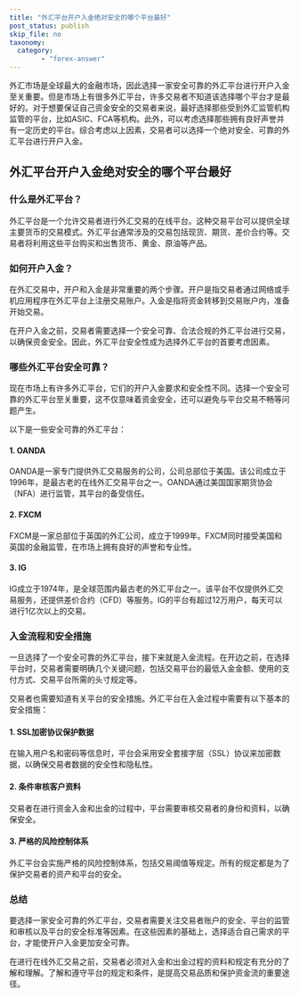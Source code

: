 ```yaml
---
title: "外汇平台开户入金绝对安全的哪个平台最好"
post_status: publish
skip_file: no
taxonomy:
  category:
        - "forex-answer"
---
```


外汇市场是全球最大的金融市场，因此选择一家安全可靠的外汇平台进行开户入金至关重要。但是市场上有很多外汇平台，许多交易者不知道该选择哪个平台才是最好的。对于想要保证自己资金安全的交易者来说，最好选择那些受到外汇监管机构监管的平台，比如ASIC、FCA等机构。此外，可以考虑选择那些拥有良好声誉并有一定历史的平台。综合考虑以上因素，交易者可以选择一个绝对安全、可靠的外汇平台进行开户入金。

## 外汇平台开户入金绝对安全的哪个平台最好

### 什么是外汇平台？

外汇平台是一个允许交易者进行外汇交易的在线平台。这种交易平台可以提供全球主要货币的交易模式。外汇平台通常涉及的交易包括现货、期货、差价合约等。交易者将利用这些平台购买和出售货币、黄金、原油等产品。

### 如何开户入金？

在外汇交易中，开户和入金是非常重要的两个步骤。开户是指交易者通过网络或手机应用程序在外汇平台上注册交易账户。入金是指将资金转移到交易账户内，准备开始交易。

在开户入金之前，交易者需要选择一个安全可靠、合法合规的外汇平台进行交易，以确保资金安全。因此，外汇平台安全性成为选择外汇平台的首要考虑因素。

### 哪些外汇平台安全可靠？

现在市场上有许多外汇平台，它们的开户入金要求和安全性不同。选择一个安全可靠的外汇平台至关重要，这不仅意味着资金安全，还可以避免与平台交易不畅等问题产生。

以下是一些安全可靠的外汇平台：

#### 1. OANDA

OANDA是一家专门提供外汇交易服务的公司，公司总部位于美国。该公司成立于1996年，是最古老的在线外汇交易平台之一。OANDA通过美国国家期货协会（NFA）进行监管，其平台的备受信任。

#### 2. FXCM

FXCM是一家总部位于英国的外汇公司，成立于1999年。FXCM同时接受美国和英国的金融监管，在市场上拥有良好的声誉和专业性。

#### 3. IG

IG成立于1974年，是全球范围内最古老的外汇平台之一。该平台不仅提供外汇交易服务，还提供差价合约（CFD）等服务。IG的平台有超过12万用户，每天可以进行1亿次以上的交易。

### 入金流程和安全措施

一旦选择了一个安全可靠的外汇平台，接下来就是入金流程。在开边之前，在选择平台时，交易者需要明确几个关键问题，包括交易平台的最低入金金额、使用的支付方式、交易平台所需的头寸规定等。

交易者也需要知道有关平台的安全措施。外汇平台在入金过程中需要有以下基本的安全措施：

#### 1. SSL加密协议保护数据

在输入用户名和密码等信息时，平台会采用安全套接字层（SSL）协议来加密数据，以确保交易者数据的安全性和隐私性。

#### 2. 条件审核客户资料

交易者在进行资金入金和出金的过程中，平台需要审核交易者的身份和资料，以确保安全。

#### 3. 严格的风险控制体系

外汇平台会实施严格的风险控制体系，包括交易阈值等规定。所有的规定都是为了保护交易者的资产和平台的安全。

### 总结

要选择一家安全可靠的外汇平台，交易者需要关注交易者账户的安全、平台的监管和审核以及平台的安全标准等因素。在这些因素的基础上，选择适合自己需求的平台，才能使开户入金更加安全可靠。

在进行在线外汇交易之前，交易者必须对入金和出金过程的资料和规定有充分的了解和理解。了解和遵守平台的规定和条件，是提高交易品质和保护资金流的重要途径。
